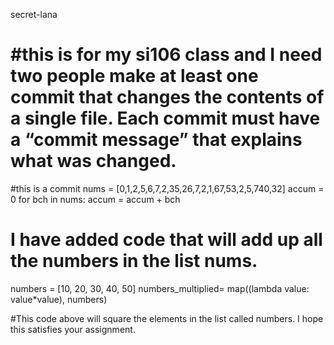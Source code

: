 secret-lana

#this is for my si106 class and I need two people make at least one commit that changes the contents of a single file. Each commit must have a “commit message” that explains what was changed.
===========
#this is a commit 
nums = [0,1,2,5,6,7,2,35,26,7,2,1,67,53,2,5,740,32]
accum = 0
for bch in nums:
  accum = accum + bch

# I have added code that will add up all the numbers in the list nums.

numbers = [10, 20, 30, 40, 50]
numbers_multiplied= map((lambda value: value*value), numbers)

#This code above will square the elements in the list called numbers. I hope this satisfies your assignment.


